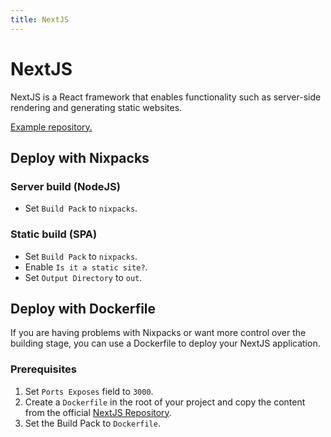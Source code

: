 ```yaml
---
title: NextJS
---
```


# NextJS

NextJS is a React framework that enables functionality such as server-side rendering and generating static websites.

[Example repository.](https://github.com/arvialoio/arvialo-examples/tree/main/nextjs)

## Deploy with Nixpacks

### Server build (NodeJS)

- Set `Build Pack` to `nixpacks`.

### Static build (SPA)

- Set `Build Pack` to `nixpacks`.
- Enable `Is it a static site?`.
- Set `Output Directory` to `out`.

## Deploy with Dockerfile

If you are having problems with Nixpacks or want more control over the building stage, you can use a Dockerfile to deploy your NextJS application.

### Prerequisites

1. Set `Ports Exposes` field to `3000`.
2. Create a `Dockerfile` in the root of your project and copy the content from the official [NextJS Repository](https://github.com/vercel/next.js/blob/canary/examples/with-docker/Dockerfile).
3. Set the Build Pack to `Dockerfile`.
